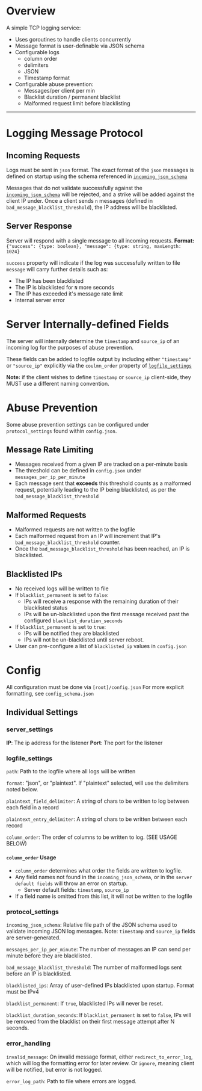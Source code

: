 # Overview
A simple TCP logging service:
- Uses goroutines to handle clients concurrently
- Message format is user-definable via JSON schema
- Configurable logs
  - column order
  - delimiters
  - JSON
  - Timestamp format
- Configurable abuse prevention:
  - Messages/per client per min
  - Blacklist duration / permanent blacklist
  - Malformed request limit before blacklisting
---
# Logging Message Protocol
## Incoming Requests
Logs must be sent in `json` format.
The exact format of the `json` messages is defined on startup using the schema referenced in [`incoming_json_schema`](###protocol_settings)

Messages that do not validate successfully against the [`incoming_json_schema`](###protocol_settings) will be rejected, 
and a strike will be added against the client IP under.
Once a client sends `n` messages (defined in `bad_message_blacklist_threshold`), the IP address will be blacklisted.
## Server Response
Server will respond with a single message to all incoming requests.
**Format:**
`{"success": {type: boolean}, "message": {type: string, maxLength: 1024}`

`success` property will indicate if the log was successfully written to file
`message` will carry further details such as:
- The IP has been blacklisted
- The IP is blacklisted for `N` more seconds
- The IP has exceeded it's message rate limit
- Internal server error

# Server Internally-defined Fields
The server will internally determine the `timestamp` and `source_ip` of an incoming log for the purposes of abuse prevention.

These fields can be added to logfile output by including either `"timestamp"` or `"source_ip"` explicitly via the `coulmn_order` property of [`logfile_settings`](###logfile_settings)

**Note:** if the client wishes to define `timestamp` or `source_ip` client-side, they MUST use a different naming convention.

# Abuse Prevention
Some abuse prevention settings can be configured under `protocol_settings` found within `config.json`.
## Message Rate Limiting
- Messages received from a given IP are tracked on a per-minute basis
- The threshold can be defined in `config.json` under `messages_per_ip_per_minute`
- Each message sent that **exceeds** this threshold counts as a malformed request, potentially leading to the IP being blacklisted, as per the `bad_message_blacklist_threshold`

## Malformed Requests
- Malformed requests are not written to the logfile
- Each malformed request from an IP will increment that IP's `bad_message_blacklist_threshold` counter.
- Once the `bad_message_blacklist_threshold` has been reached, an IP is blacklisted.
## Blacklisted IPs
- No received logs will be written to file
- If `blacklist_permanent` is set to `false`:
	- IPs will receive a response with the remaining duration of their blacklisted status
	- IPs will be un-blacklisted upon the first message received past the configured `blacklist_duration_seconds`
- If `blacklist_permanent` is set to `true`:
	- IPs will be notified they are blacklisted
	- IPs will not be un-blacklisted until server reboot.
- User can pre-configure a list of `blacklisted_ip` values in `config.json`
# Config
All configuration must be done via `[root]/config.json`
For more explicit formatting, see `config_schema.json`

## Individual Settings
### server_settings
**IP**: The ip address for the listener
**Port**: The port for the listener

### logfile_settings
`path`: Path to the logfile where all logs will be written

`format`: "json", or "plaintext". If "plaintext" selected, will use the delimiters noted below.

`plaintext_field_delimiter`: A string of chars to be written to log between each field in a record

`plaintext_entry_delimiter`: A string of chars to be written between each record

`column_order`: The order of columns to be written to log. (SEE USAGE BELOW)

#### `column_order` Usage
- `column_order` determines what order the fields are written to logfile.
- Any field names not found in the `incoming_json_schema`, or in the `server default fields` will throw an error on startup.
	- Server default fields: `timestamp`, `source_ip`
- If a field name is omitted from this list, it will not be written to the logfile
### protocol_settings
`incoming_json_schema`: Relative file path of the JSON schema used to validate incoming JSON log messages. Note: `timestamp` and `source_ip` fields are server-generated.

`messages_per_ip_per_minute`: The number of messages an IP can send per minute before they are blacklisted.

`bad_message_blacklist_threshold`: The number of malformed logs sent before an IP is blacklisted.

`blacklisted_ips`: Array of user-defined IPs blacklisted upon startup. Format must be IPv4

`blacklist_permanent`: If `true`, blacklisted IPs will never be reset.

`blacklist_duration_seconds`: If `blacklist_permanent` is set to `false`, IPs will be removed from the blacklist on their first message attempt after N seconds.

### error_handling
`invalid_message`: On invalid message format, either `redirect_to_error_log`, which will log the formatting error for later review. Or `ignore`, meaning client will be notified, but error is not logged.

`error_log_path`: Path to file where errors are logged.
